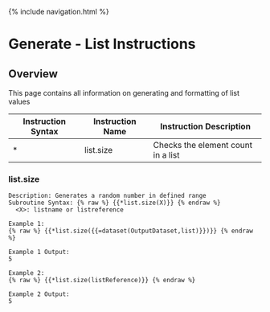 {% include navigation.html %}

# Generate - List Instructions
## Overview
This page contains all information on generating and formatting of list values

|Instruction Syntax| Instruction Name| Instruction Description|
|------------------|-----------------|------------------------|
|* |list.size|Checks the element count in a list|


### list.size
```
Description: Generates a random number in defined range
Subroutine Syntax: {% raw %} {{*list.size(X)}} {% endraw %}
  <X>: listname or listreference

Example 1:
{% raw %} {{*list.size({{=dataset(OutputDataset,list)}})}} {% endraw %}

Example 1 Output:
5

Example 2:
{% raw %} {{*list.size(listReference)}} {% endraw %}

Example 2 Output:
5
```
